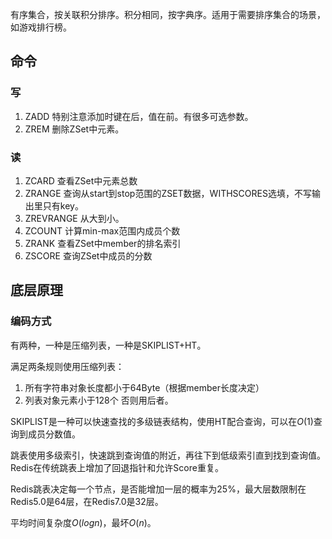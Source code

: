 有序集合，按关联积分排序。积分相同，按字典序。适用于需要排序集合的场景，如游戏排行榜。

## 命令

### 写

1. ZADD
特别注意添加时键在后，值在前。有很多可选参数。
2. ZREM
删除ZSet中元素。

### 读

1. ZCARD
查看ZSet中元素总数
2. ZRANGE
查询从start到stop范围的ZSET数据，WITHSCORES选填，不写输出里只有key。
3. ZREVRANGE
从大到小。
4. ZCOUNT
计算min-max范围内成员个数
5. ZRANK
查看ZSet中member的排名索引
6. ZSCORE
查询ZSet中成员的分数

## 底层原理

### 编码方式

有两种，一种是压缩列表，一种是SKIPLIST+HT。

满足两条规则使用压缩列表：
1. 所有字符串对象长度都小于64Byte（根据member长度决定）
2. 列表对象元素小于128个
否则用后者。

SKIPLIST是一种可以快速查找的多级链表结构，使用HT配合查询，可以在$O(1)$查询到成员分数值。

跳表使用多级索引，快速跳到查询值的附近，再往下到低级索引直到找到查询值。Redis在传统跳表上增加了回退指针和允许Score重复。

Redis跳表决定每一个节点，是否能增加一层的概率为25%，最大层数限制在Redis5.0是64层，在Redis7.0是32层。

平均时间复杂度$O(logn)$，最坏$O(n)$。